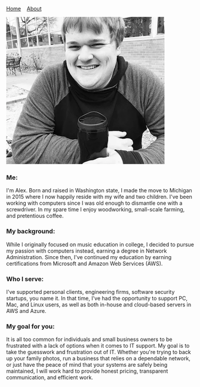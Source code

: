 [Home](/index.md)&nbsp;&nbsp;&nbsp;&nbsp;[About](/about.md)

![This is me](./me.png)

### Me:

I'm Alex. Born and raised in Washington state, I made the move to Michigan in 2015 where I now happily reside with my wife and two children. I've been working with computers since I was old enough to dismantle one with a screwdriver. In my spare time I enjoy woodworking, small-scale farming, and pretentious coffee.
 
### My background:

While I originally focused on music education in college, I decided to pursue my passion with computers instead, earning a degree in Network Administration. Since then, I've continued my education by earning certifications from Microsoft and Amazon Web Services (AWS).

### Who I serve:

I've supported personal clients, engineering firms, software security startups, you name it. In that time, I've had the opportunity to support PC, Mac, and Linux users, as well as both in-house and cloud-based servers in AWS and Azure.

### My goal for you:

It is all too common for individuals and small business owners to be frustrated with a lack of options when it comes to IT support. My goal is to take the guesswork and frustration out of IT. Whether you're trying to back up your family photos, run a business that relies on a dependable network, or just have the peace of mind that your systems are safely being maintained, I will work hard to provide honest pricing, transparent communication, and efficient work.
